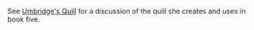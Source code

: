 
See [Umbridge's Quill] for a discussion of the quill she creates and uses in book five.

[Umbridge's Quill]:</Harrypedia/reactions/fan fiction/Umbridge's Quill>
